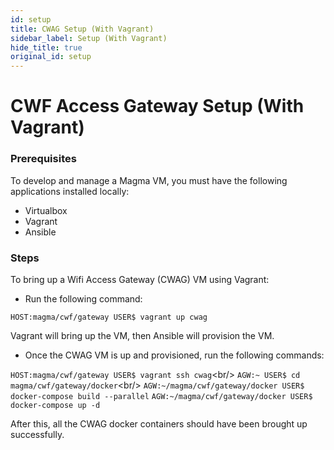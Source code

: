 ```yaml
---
id: setup
title: CWAG Setup (With Vagrant)
sidebar_label: Setup (With Vagrant)
hide_title: true
original_id: setup
---
```

# CWF Access Gateway Setup (With Vagrant)
### Prerequisites
To develop and manage a Magma VM, you must have the following applications installed locally:

* Virtualbox
*  Vagrant
* Ansible

### Steps

To bring up a Wifi Access Gateway (CWAG) VM using Vagrant:

* Run the following command:

``HOST:magma/cwf/gateway USER$ vagrant up cwag``

Vagrant will bring up the VM, then Ansible will provision the VM.


* Once the CWAG VM is up and provisioned, run the following commands:

``HOST:magma/cwf/gateway USER$ vagrant ssh cwag``&lt;br/&gt;
``AGW:~ USER$ cd magma/cwf/gateway/docker``&lt;br/&gt;
``AGW:~/magma/cwf/gateway/docker USER$ docker-compose build --parallel``
``AGW:~/magma/cwf/gateway/docker USER$ docker-compose up -d``

After this, all the CWAG docker containers should have been brought up 
successfully.
